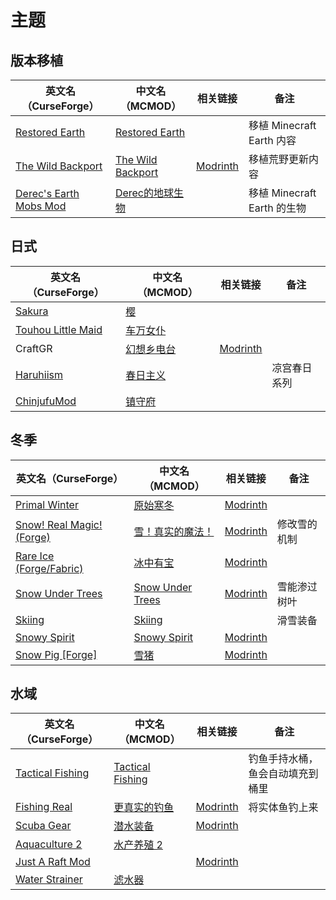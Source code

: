 # 主题

## 版本移植

| 英文名（CurseForge）                                                                       | 中文名（MCMOD）                                           | 相关链接                                          | 备注                        |
| ------------------------------------------------------------------------------------------ | --------------------------------------------------------- | ------------------------------------------------- | --------------------------- |
| [Restored Earth](https://www.curseforge.com/minecraft/mc-mods/restored-earth)              | [Restored Earth](https://www.mcmod.cn/class/7314.html)    |                                                   | 移植 Minecraft Earth 内容   |
| [The Wild Backport](https://www.curseforge.com/minecraft/mc-mods/the-wild-backport)        | [The Wild Backport](https://www.mcmod.cn/class/7005.html) | [Modrinth](https://modrinth.com/mod/wildbackport) | 移植荒野更新内容            |
| [Derec's Earth Mobs Mod](https://www.curseforge.com/minecraft/mc-mods/minecraft-earth-mod) | [Derec的地球生物](https://www.mcmod.cn/class/3891.html)   |                                                   | 移植 Minecraft Earth 的生物 |

## 日式

| 英文名（CurseForge）                                                                  | 中文名（MCMOD）                                    | 相关链接                                     | 备注         |
| ------------------------------------------------------------------------------------- | -------------------------------------------------- | -------------------------------------------- | ------------ |
| [Sakura](https://www.curseforge.com/minecraft/mc-mods/sakura)                         | [樱](https://www.mcmod.cn/class/1841.html)         |                                              |              |
| [Touhou Little Maid](https://www.curseforge.com/minecraft/mc-mods/touhou-little-maid) | [车万女仆](https://www.mcmod.cn/class/1796.html)   |                                              |              |
| CraftGR                                                                               | [幻想乡电台](https://www.mcmod.cn/class/5455.html) | [Modrinth](https://modrinth.com/mod/craftgr) |              |
| [Haruhiism](https://www.curseforge.com/minecraft/mc-mods/haruhiism)                   | [春日主义](https://www.mcmod.cn/class/7009.html)   |                                              | 凉宫春日系列 |
| [ChinjufuMod](https://www.curseforge.com/minecraft/mc-mods/chinjufumod)               | [镇守府](https://www.mcmod.cn/class/1026.html)     |                                              |              |

## 冬季

| 英文名（CurseForge）                                                                      | 中文名（MCMOD）                                          | 相关链接                                              | 备注         |
| ----------------------------------------------------------------------------------------- | -------------------------------------------------------- | ----------------------------------------------------- | ------------ |
| [Primal Winter](https://www.curseforge.com/minecraft/mc-mods/primal-winter)               | [原始寒冬](https://www.mcmod.cn/class/2779.html)         | [Modrinth](https://modrinth.com/mod/primal-winter)    |              |
| [Snow! Real Magic! (Forge)](https://www.curseforge.com/minecraft/mc-mods/snow-real-magic) | [雪！真实的魔法！](https://www.mcmod.cn/class/2106.html) | [Modrinth](https://modrinth.com/mod/snow-real-magic)  | 修改雪的机制 |
| [Rare Ice (Forge/Fabric)](https://www.curseforge.com/minecraft/mc-mods/rare-ice)          | [冰中有宝](https://www.mcmod.cn/class/3218.html)         | [Modrinth](https://modrinth.com/mod/rare-ice)         |              |
| [Snow Under Trees](https://www.curseforge.com/minecraft/mc-mods/snow-under-trees)         | [Snow Under Trees](https://www.mcmod.cn/class/7558.html) | [Modrinth](https://modrinth.com/mod/snow-under-trees) | 雪能渗过树叶 |
| [Skiing](https://www.curseforge.com/minecraft/mc-mods/skiing)                             | [Skiing](https://www.mcmod.cn/class/4910.html)           |                                                       | 滑雪装备     |
| [Snowy Spirit](https://www.curseforge.com/minecraft/mc-mods/snowy-spirit)                 | [Snowy Spirit](https://www.mcmod.cn/class/7511.html)     | [Modrinth](https://modrinth.com/mod/snowy-spirit)     |              |
| [Snow Pig [Forge]](https://www.curseforge.com/minecraft/mc-mods/snow-pig)                 | [雪猪](https://www.mcmod.cn/class/7045.html)             | [Modrinth](https://modrinth.com/mod/snowpig)          |              |

## 水域

| 英文名（CurseForge）                                                              | 中文名（MCMOD）                                          | 相关链接                                             | 备注                             |
| --------------------------------------------------------------------------------- | -------------------------------------------------------- | ---------------------------------------------------- | -------------------------------- |
| [Tactical Fishing](https://www.curseforge.com/minecraft/mc-mods/tactical-fishing) | [Tactical Fishing](https://www.mcmod.cn/class/7183.html) |                                                      | 钓鱼手持水桶，鱼会自动填充到桶里 |
| [Fishing Real](https://www.curseforge.com/minecraft/mc-mods/fishing-real)         | [更真实的钓鱼](https://www.mcmod.cn/class/2883.html)     | [Modrinth](https://modrinth.com/mod/fishing-real)    | 将实体鱼钓上来                   |
| [Scuba Gear](https://www.curseforge.com/minecraft/mc-mods/scuba-gear)             | [潜水装备](https://www.mcmod.cn/class/3404.html)         | [Modrinth](https://modrinth.com/mod/scuba-gear)      |                                  |
| [Aquaculture 2](https://www.curseforge.com/minecraft/mc-mods/aquaculture)         | [水产养殖 2](https://www.mcmod.cn/class/281.html)        |                                                      |                                  |
| [Just A Raft Mod](https://www.curseforge.com/minecraft/mc-mods/just-a-raft-mod)   |                                                          | [Modrinth](https://modrinth.com/mod/just-a-raft-mod) |                                  |
| [Water Strainer](https://www.curseforge.com/minecraft/mc-mods/water-strainer)     | [滤水器](https://www.mcmod.cn/class/1512.html)           |                                                      |                                  |
